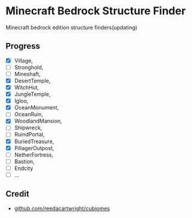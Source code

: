 # Minecraft Bedrock Structure Finder

Minecraft bedrock edition structure finders(updating)

## Progress

- [X] Village,
- [ ] Stronghold,
- [ ] Mineshaft,
- [X] DesertTemple,
- [X] WitchHut,
- [X] JungleTemple,
- [X] Igloo,
- [X] OceanMonument,
- [ ] OceanRuin,
- [X] WoodlandMansion,
- [ ] Shipwreck,
- [ ] RuindPortal,
- [X] BuriedTreasure,
- [X] PillagerOutpost,
- [ ] NetherFortress,
- [ ] Bastion,
- [ ] Endcity
- [ ] ...

## Credit
- [github.com/reedacartwright/cubiomes](github.com/reedacartwright/cubiomes)
